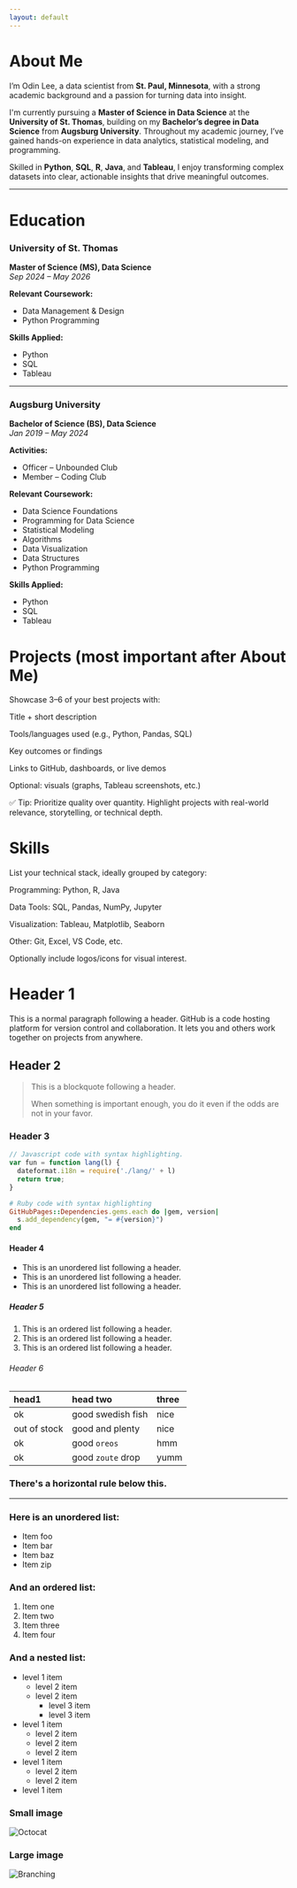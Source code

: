 ```yaml
---
layout: default
---
```


# About Me

I’m Odin Lee, a data scientist from **St. Paul, Minnesota**, with a strong academic background and a passion for turning data into insight.

I'm currently pursuing a **Master of Science in Data Science** at the **University of St. Thomas**, building on my **Bachelor’s degree in Data Science** from **Augsburg University**. Throughout my academic journey, I’ve gained hands-on experience in data analytics, statistical modeling, and programming.

Skilled in **Python**, **SQL**, **R**, **Java**, and **Tableau**, I enjoy transforming complex datasets into clear, actionable insights that drive meaningful outcomes.

***

# Education

### University of St. Thomas  
**Master of Science (MS), Data Science**  
*Sep 2024 – May 2026*

**Relevant Coursework:**  
- Data Management & Design  
- Python Programming

**Skills Applied:**  
- Python  
- SQL  
- Tableau

---

### Augsburg University  
**Bachelor of Science (BS), Data Science**  
*Jan 2019 – May 2024*

**Activities:**  
- Officer – Unbounded Club  
- Member – Coding Club

**Relevant Coursework:**  
- Data Science Foundations  
- Programming for Data Science  
- Statistical Modeling  
- Algorithms  
- Data Visualization  
- Data Structures  
- Python Programming

**Skills Applied:**  
- Python  
- SQL  
- Tableau

# Projects (most important after About Me)
Showcase 3–6 of your best projects with:

Title + short description

Tools/languages used (e.g., Python, Pandas, SQL)

Key outcomes or findings

Links to GitHub, dashboards, or live demos

Optional: visuals (graphs, Tableau screenshots, etc.)

✅ Tip: Prioritize quality over quantity. Highlight projects with real-world relevance, storytelling, or technical depth.


# Skills
List your technical stack, ideally grouped by category:

Programming: Python, R, Java

Data Tools: SQL, Pandas, NumPy, Jupyter

Visualization: Tableau, Matplotlib, Seaborn

Other: Git, Excel, VS Code, etc.

Optionally include logos/icons for visual interest.



# Header 1

This is a normal paragraph following a header. GitHub is a code hosting platform for version control and collaboration. It lets you and others work together on projects from anywhere.

## Header 2

> This is a blockquote following a header.
>
> When something is important enough, you do it even if the odds are not in your favor.

### Header 3

```js
// Javascript code with syntax highlighting.
var fun = function lang(l) {
  dateformat.i18n = require('./lang/' + l)
  return true;
}
```

```ruby
# Ruby code with syntax highlighting
GitHubPages::Dependencies.gems.each do |gem, version|
  s.add_dependency(gem, "= #{version}")
end
```

#### Header 4

*   This is an unordered list following a header.
*   This is an unordered list following a header.
*   This is an unordered list following a header.

##### Header 5

1.  This is an ordered list following a header.
2.  This is an ordered list following a header.
3.  This is an ordered list following a header.

###### Header 6

| head1        | head two          | three |
|:-------------|:------------------|:------|
| ok           | good swedish fish | nice  |
| out of stock | good and plenty   | nice  |
| ok           | good `oreos`      | hmm   |
| ok           | good `zoute` drop | yumm  |

### There's a horizontal rule below this.

* * *

### Here is an unordered list:

*   Item foo
*   Item bar
*   Item baz
*   Item zip

### And an ordered list:

1.  Item one
1.  Item two
1.  Item three
1.  Item four

### And a nested list:

- level 1 item
  - level 2 item
  - level 2 item
    - level 3 item
    - level 3 item
- level 1 item
  - level 2 item
  - level 2 item
  - level 2 item
- level 1 item
  - level 2 item
  - level 2 item
- level 1 item

### Small image

![Octocat](https://github.githubassets.com/images/icons/emoji/octocat.png)

### Large image

![Branching](https://github.com/vaibhavvikas/vaibhavvikas/raw/main/src/header_.png)
